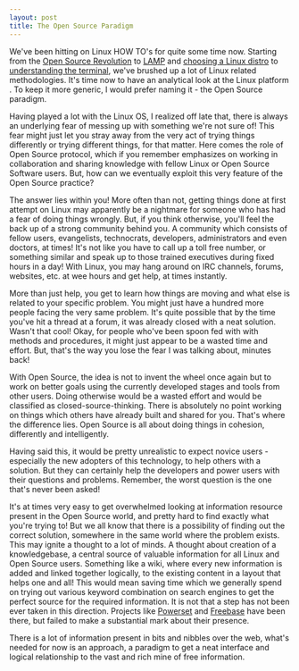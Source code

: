 ```yaml
---
layout: post
title: The Open Source Paradigm
---
```


We've been hitting on Linux HOW TO's for quite some time now. Starting from the <a href="/2008/open-source-revolution/">Open Source Revolution</a> to <a href="/2008/ready-for-lamp/">LAMP</a> and <a href="/2008/choice-of-linux-distros/">choosing a Linux distro</a> to <a href="/2008/terminal-based-installation/">understanding the terminal</a>, we've brushed up a lot of Linux related methodologies. It's time now to have an analytical look at the Linux platform . To keep it more generic, I would prefer naming it - the Open Source paradigm.

Having played a lot with the Linux OS, I realized off late that, there is always an underlying fear of messing up with something we're not sure of! This fear might just let you stray away from the very act of trying things differently or trying different things, for that matter. Here comes the role of Open Source protocol, which if you remember emphasizes on working in collaboration and sharing knowledge with fellow Linux or Open Source Software users. But, how can we eventually exploit this very feature of the Open Source practice?

The answer lies within you! More often than not, getting things done at first attempt on Linux may apparently be a nightmare for someone who has had a fear of doing things wrongly. But, if you think otherwise, you'll feel the back up of a strong community behind you. A community which consists of fellow users, evangelists, technocrats, developers, administrators and even doctors, at times! It's not like you have to call up a toll free number, or something similar and speak up to those trained executives during fixed hours in a day! With Linux, you may hang around on IRC channels, forums, websites, etc. at wee hours and get help, at times instantly.

More than just help, you get to learn how things are moving and what else is related to your specific problem. You might just have a hundred more people facing the very same problem. It's quite possible that by the time you've hit a thread at a forum, it was already closed with a neat solution. Wasn't that cool! Okay, for people who've been spoon fed with with methods and procedures, it might just appear to be a wasted time and effort. But, that's the way you lose the fear I was talking about, minutes back!

With Open Source, the idea is not to invent the wheel once again but to work on better goals using the currently developed stages and tools from other users. Doing otherwise would be a wasted effort and would be classified as closed-source-thinking. There is absolutely no point working on things which others have already built and shared for you. That's where the difference lies. Open Source is all about doing things in cohesion, differently and intelligently.

Having said this, it would be pretty unrealistic to expect novice users - especially the new adopters of this technology, to help others with a solution. But they can certainly help the developers and power users with their questions and problems. Remember, the worst question is the one that's never been asked!

It's at times very easy to get overwhelmed looking at information resource present in the Open Source world, and pretty hard to find exactly what you're trying to! But we all know that there is a possibility of finding out the correct solution, somewhere in the same world where the problem exists. This may ignite a thought to a lot of minds. A thought about creation of a knowledgebase, a central source of valuable information for all Linux and Open Source users. Something like a wiki, where every new information is added and linked together logically, to the existing content in a layout that helps one and all! This would mean saving time which we generally spend on trying out various keyword combination on search engines to get the perfect source for the required information. It is not that a step has not been ever taken in this direction. Projects like <a href="http://www.powerset.com">Powerset</a> and <a href="http://www.freebase.com">Freebase</a> have been there, but failed to make a substantial mark about their presence.

There is a lot of information present in bits and nibbles over the web, what's needed for now is an approach, a paradigm to get a neat interface and logical relationship to the vast and rich mine of free information.
